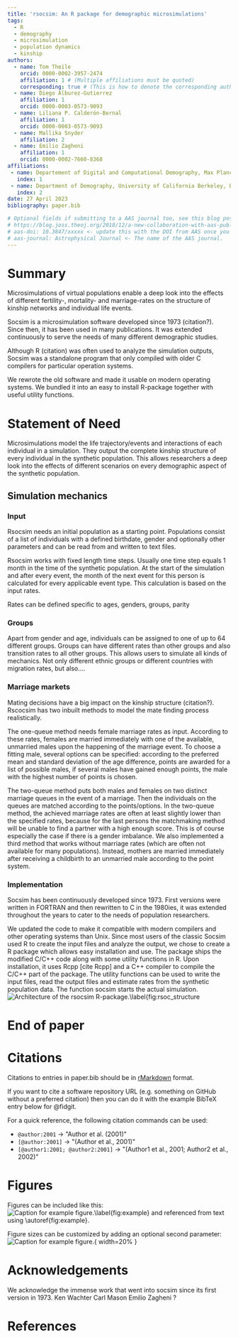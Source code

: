 ```yaml
---
title: 'rsocsim: An R package for demographic microsimulations'
tags:
  - R
  - demography
  - microsimulation
  - population dynamics
  - kinship
authors:
  - name: Tom Theile
    orcid: 0000-0002-3957-2474
    affiliation: 1 # (Multiple affiliations must be quoted)
    corresponding: true # (This is how to denote the corresponding author)
  - name: Diego Alburez-Gutierrez
    affiliation: 1
    orcid: 0000-0003-0573-9093
  - name: Liliana P. Calderón-Bernal
    affiliation: 1
    orcid: 0000-0003-0573-9093
  - name: Mallika Snyder
    affiliation: 2
  - name: Emilio Zagheni
    affiliation: 1
    orcid: 0000-0002-7660-8368
affiliations:
 - name: Departement of Digital and Computational Demography, Max Planck Institute for Demographic Research, Rostock, Germany 
   index: 1
 - name: Department of Demography, University of California Berkeley, Berkeley, CA, USA
   index: 2
date: 27 April 2023
bibliography: paper.bib

# Optional fields if submitting to a AAS journal too, see this blog post:
# https://blog.joss.theoj.org/2018/12/a-new-collaboration-with-aas-publishing
# aas-doi: 10.3847/xxxxx <- update this with the DOI from AAS once you know it.
# aas-journal: Astrophysical Journal <- The name of the AAS journal.
---
```


# Summary

Microsimulations of virtual populations enable a deep look into the effects of different fertility-, mortality- and marriage-rates on the structure of kinship networks and individual life events.

Socsim is a microsimulation software developed since 1973 (citation?). Since then, it has been used in many publications. It was extended continuously to serve the needs of many different demographic studies.

Although R (citation) was often used to analyze the simulation outputs, Socsim was a standalone program that only compiled with older C compilers for particular operation systems.  

We rewrote the old software and made it usable on modern operating systems. We bundled it into an easy to install R-package together with useful utility functions.


# Statement of Need

Microsimulations model the life trajectory/events and interactions of each individual in a simulation. They output the complete kinship structure of every individual in the synthetic population. This allows researchers a deep look into the effects of different scenarios on every demographic aspect of the synthetic population.  

## Simulation mechanics

### Input

Rsocsim needs an initial population as a starting point. Populations consist of a list of individuals with a defined birthdate, gender and optionally other parameters and can be read from and written to text files.

Rsocsim works with fixed length time steps. Usually one time step equals 1 month in the time of the synthetic population. At the start of the simulation and after every event, the month of the next event for this person is calculated for every applicable event type. This calculation is based on the input rates. 

Rates can be defined specific to ages, genders, groups, parity 

### Groups

Apart from gender and age, individuals can be assigned to one of up to 64 different groups. Groups can have different rates than other groups and also transition rates to all other groups. This allows users to simulate all kinds of mechanics. Not only different ethnic groups or different countries with migration rates, but also....

### Marriage markets

Mating decisions have a big impact on the kinship structure (citation?). Rscocsim has two inbuilt methods to model the mate finding process realistically.

The one-queue method needs female marriage rates as input. According to these rates, females are married immediately with one of the available, unmarried males upon the happening of the marriage event. To choose a fitting male, several options can be specified: according to the preferred mean and standard deviation of the age difference, points are awarded for a list of possible males, if several males have gained enough points, the male with the highest number of points is chosen.

The two-queue method puts both males and females on two distinct marriage queues in the event of a marriage. Then the individuals on the queues are matched according to the points/options. In the two-queue method, the achieved marriage rates are often at least slightly lower than the specified rates, because for the last persons the matchmaking method will be unable to find a partner with a high enough score. This is of course especially the case if there is a gender imbalance. We also implemented a third method that works without marriage rates (which are often not available for many populations). Instead, mothers are married immediately after receiving a childbirth to an unmarried male according to the point system.

### Implementation

Socsim has been continuously developed since 1973. First versions were written in FORTRAN and then rewritten to C in the 1980ies, it was extended throughout the years to cater to the needs of population researchers. 

We updated the code to make it compatible with modern compilers and other operating systems than Unix. Since most users of the classic Socsim used R to create the input files and analyze the output, we chose to create a R package which allows easy installation and use. The package ships the modified C/C++ code along with some utility functions in R. Upon installation, it uses Rcpp [cite Rcpp] and a C++ compiler to compile the C/C++ part of the package. The utility functions can be used to write the input files, read the output files and estimate rates from the synthetic population data. The function socsim starts the actual simulation.
![Architecture of the rsocsim R-package.\label{fig:rsoc_structure](https://github.com/MPIDR/rsocsim/assets/5939967/2502d8bc-15c3-432b-894a-74a60b8ddf22)


# End of paper


# Citations

Citations to entries in paper.bib should be in
[rMarkdown](http://rmarkdown.rstudio.com/authoring_bibliographies_and_citations.html)
format.

If you want to cite a software repository URL (e.g. something on GitHub without a preferred
citation) then you can do it with the example BibTeX entry below for @fidgit.

For a quick reference, the following citation commands can be used:
- `@author:2001`  ->  "Author et al. (2001)"
- `[@author:2001]` -> "(Author et al., 2001)"
- `[@author1:2001; @author2:2001]` -> "(Author1 et al., 2001; Author2 et al., 2002)"

# Figures

Figures can be included like this:
![Caption for example figure.\label{fig:example}](figure.png)
and referenced from text using \autoref{fig:example}.

Figure sizes can be customized by adding an optional second parameter:
![Caption for example figure.](figure.png){ width=20% }

# Acknowledgements

We acknowledge the immense work that went into socsim since its first version in 1973.
Ken Wachter
Carl Mason
Emilio Zagheni
?

# References
